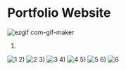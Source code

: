 # Portfolio Website
![ezgif com-gif-maker](https://user-images.githubusercontent.com/63739986/110805639-498c1a80-82a7-11eb-8b79-b2e60c503760.gif)

1)
![1](https://user-images.githubusercontent.com/63739986/110804707-6c69ff00-82a6-11eb-912e-92579795c2a3.png)
2)
![2](https://user-images.githubusercontent.com/63739986/110804712-6e33c280-82a6-11eb-800a-5266a4fa301f.png)
3)
![3](https://user-images.githubusercontent.com/63739986/110804716-6f64ef80-82a6-11eb-8f11-ca245300b554.png)
4)
![4](https://user-images.githubusercontent.com/63739986/110804720-6f64ef80-82a6-11eb-8217-6a3728413aa3.png)
5)
![5](https://user-images.githubusercontent.com/63739986/110804724-6ffd8600-82a6-11eb-9811-f2cd2b2d1e30.png)
6)
![6](https://user-images.githubusercontent.com/63739986/110804726-70961c80-82a6-11eb-81be-fb8ef1f75054.png)


